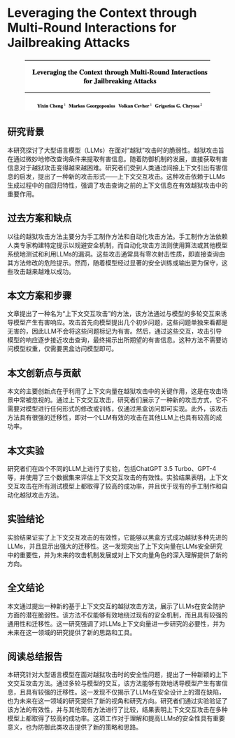 # Leveraging the Context through Multi-Round Interactions for Jailbreaking Attacks

<figure><img src="../.gitbook/assets/image (10).png" alt=""><figcaption></figcaption></figure>

## 研究背景

本研究探讨了大型语言模型（LLMs）在面对“越狱”攻击时的脆弱性。越狱攻击旨在通过微妙地修改查询条件来提取有害信息。随着防御机制的发展，直接获取有害信息对于越狱攻击变得越来越困难。研究者们受到人类通过间接上下文引出有害信息的启发，提出了一种新的攻击形式——上下文交互攻击。这种攻击依赖于LLMs生成过程中的自回归特性，强调了攻击查询之前的上下文信息在有效越狱攻击中的重要作用。

## 过去方案和缺点

以往的越狱攻击方法主要分为手工制作方法和自动化攻击方法。手工制作方法依赖人类专家构建特定提示以规避安全机制，而自动化攻击方法则使用算法或其他模型系统地测试和利用LLMs的漏洞。这些攻击通常具有零次射击性质，即直接查询由其方法修改的危险提示。然而，随着模型经过显著的安全训练或输出更为保守，这些攻击越来越难以成功。

## 本文方案和步骤

文章提出了一种名为“上下文交互攻击”的方法，该方法通过与模型的多轮交互来诱导模型产生有害响应。攻击首先向模型提出几个初步问题，这些问题单独来看都是无害的，因此LLM不会将这些问题标记为有害。然后，通过这些交互，攻击引导模型的响应逐步接近攻击查询，最终揭示出所期望的有害信息。这种方法不需要访问模型权重，仅需要黑盒访问模型即可。

## 本文创新点与贡献

本文的主要创新点在于利用了上下文向量在越狱攻击中的关键作用，这是在攻击场景中常被忽视的。通过上下文交互攻击，研究者们展示了一种新的攻击方式，它不需要对模型进行任何形式的修改或训练，仅通过黑盒访问即可实现。此外，该攻击方法具有很强的迁移性，即对一个LLM有效的攻击在其他LLM上也具有较高的成功率。

## 本文实验

研究者们在四个不同的LLM上进行了实验，包括ChatGPT 3.5 Turbo、GPT-4等，并使用了三个数据集来评估上下文交互攻击的有效性。实验结果表明，上下文交互攻击在所有测试模型上都取得了较高的成功率，并且优于现有的手工制作和自动化越狱攻击方法。

## 实验结论

实验结果证实了上下文交互攻击的有效性，它能够以黑盒方式成功越狱多种先进的LLMs，并且显示出强大的迁移性。这一发现突出了上下文向量在LLMs安全研究中的重要性，并为未来的攻击机制发展或对上下文向量角色的深入理解提供了新的方向。

## 全文结论

本文通过提出一种新的基于上下文交互的越狱攻击方法，展示了LLMs在安全防护方面的潜在脆弱性。该方法不仅能够有效地绕过现有的安全机制，而且具有较强的通用性和迁移性。这一研究强调了对LLMs上下文向量进一步研究的必要性，并为未来在这一领域的研究提供了新的思路和工具。

## 阅读总结报告

本研究针对大型语言模型在面对越狱攻击时的安全性问题，提出了一种新颖的上下文交互攻击方法。通过多轮与模型的交互，该方法能够有效地诱导模型产生有害信息，且具有较强的迁移性。这一发现不仅揭示了LLMs在安全设计上的潜在缺陷，也为未来在这一领域的研究提供了新的视角和研究方向。研究者们通过实验验证了该方法的有效性，并与其他现有方法进行了比较，结果表明上下文交互攻击在多种模型上都取得了较高的成功率。这项工作对于理解和提高LLMs的安全性具有重要意义，也为防御此类攻击提供了新的策略和思路。
